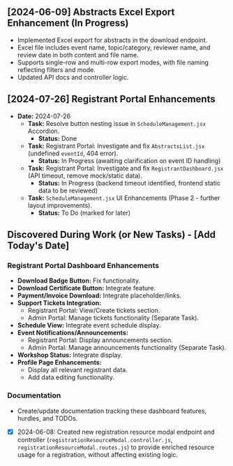 ## [2024-06-09] Abstracts Excel Export Enhancement (In Progress)
- Implemented Excel export for abstracts in the download endpoint.
- Excel file includes event name, topic/category, reviewer name, and review date in both content and file name.
- Supports single-row and multi-row export modes, with file naming reflecting filters and mode.
- Updated API docs and controller logic.

## [2024-07-26] Registrant Portal Enhancements
- **Date:** 2024-07-26
  - **Task:** Resolve button nesting issue in `ScheduleManagement.jsx` Accordion.
    - **Status:** Done
  - **Task:** Registrant Portal: Investigate and fix `AbstractsList.jsx` (undefined `eventId`, 404 error).
    - **Status:** In Progress (awaiting clarification on event ID handling)
  - **Task:** Registrant Portal: Investigate and fix `RegistrantDashboard.jsx` (API timeout, remove mock/static data).
    - **Status:** In Progress (backend timeout identified, frontend static data to be reviewed)
  - **Task:** `ScheduleManagement.jsx` UI Enhancements (Phase 2 - further layout improvements).
    - **Status:** To Do (marked for later) 

## Discovered During Work (or New Tasks) - [Add Today's Date]

### Registrant Portal Dashboard Enhancements
- **Download Badge Button:** Fix functionality.
- **Download Certificate Button:** Integrate feature.
- **Payment/Invoice Download:** Integrate placeholder/links.
- **Support Tickets Integration:**
    - Registrant Portal: View/Create tickets section.
    - Admin Portal: Manage tickets functionality (Separate Task).
- **Schedule View:** Integrate event schedule display.
- **Event Notifications/Announcements:**
    - Registrant Portal: Display announcements section.
    - Admin Portal: Manage announcements functionality (Separate Task).
- **Workshop Status:** Integrate display.
- **Profile Page Enhancements:**
    - Display all relevant registrant data.
    - Add data editing functionality.

### Documentation
- Create/update documentation tracking these dashboard features, hurdles, and TODOs.

- [x] 2024-06-08: Created new registration resource modal endpoint and controller (`registrationResourceModal.controller.js`, `registrationResourceModal.routes.js`) to provide enriched resource usage for a registration, without affecting existing logic. 